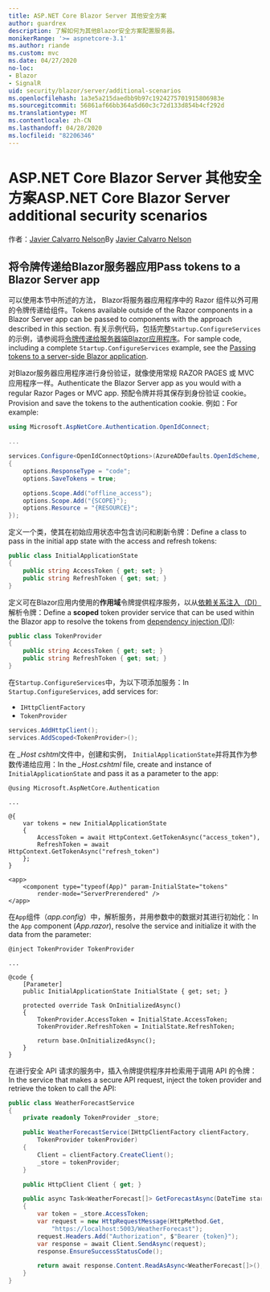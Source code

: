 ```yaml
---
title: ASP.NET Core Blazor Server 其他安全方案
author: guardrex
description: 了解如何为其他Blazor安全方案配置服务器。
monikerRange: '>= aspnetcore-3.1'
ms.author: riande
ms.custom: mvc
ms.date: 04/27/2020
no-loc:
- Blazor
- SignalR
uid: security/blazor/server/additional-scenarios
ms.openlocfilehash: 1a3e5a215daedbb9b97c1924275701915806983e
ms.sourcegitcommit: 56861af66bb364a5d60c3c72d133d854b4cf292d
ms.translationtype: MT
ms.contentlocale: zh-CN
ms.lasthandoff: 04/28/2020
ms.locfileid: "82206346"
---
```

# <a name="aspnet-core-blazor-server-additional-security-scenarios"></a><span data-ttu-id="e25b5-103">ASP.NET Core Blazor Server 其他安全方案</span><span class="sxs-lookup"><span data-stu-id="e25b5-103">ASP.NET Core Blazor Server additional security scenarios</span></span>

<span data-ttu-id="e25b5-104">作者：[Javier Calvarro Nelson](https://github.com/javiercn)</span><span class="sxs-lookup"><span data-stu-id="e25b5-104">By [Javier Calvarro Nelson](https://github.com/javiercn)</span></span>

## <a name="pass-tokens-to-a-blazor-server-app"></a><span data-ttu-id="e25b5-105">将令牌传递给Blazor服务器应用</span><span class="sxs-lookup"><span data-stu-id="e25b5-105">Pass tokens to a Blazor Server app</span></span>

<span data-ttu-id="e25b5-106">可以使用本节中所述的方法， Blazor将服务器应用程序中的 Razor 组件以外可用的令牌传递给组件。</span><span class="sxs-lookup"><span data-stu-id="e25b5-106">Tokens available outside of the Razor components in a Blazor Server app can be passed to components with the approach described in this section.</span></span> <span data-ttu-id="e25b5-107">有关示例代码，包括完整`Startup.ConfigureServices`的示例，请参阅将[令牌传递给服务器端Blazor应用程序](https://github.com/javiercn/blazor-server-aad-sample)。</span><span class="sxs-lookup"><span data-stu-id="e25b5-107">For sample code, including a complete `Startup.ConfigureServices` example, see the [Passing tokens to a server-side Blazor application](https://github.com/javiercn/blazor-server-aad-sample).</span></span>

<span data-ttu-id="e25b5-108">对Blazor服务器应用程序进行身份验证，就像使用常规 RAZOR PAGES 或 MVC 应用程序一样。</span><span class="sxs-lookup"><span data-stu-id="e25b5-108">Authenticate the Blazor Server app as you would with a regular Razor Pages or MVC app.</span></span> <span data-ttu-id="e25b5-109">预配令牌并将其保存到身份验证 cookie。</span><span class="sxs-lookup"><span data-stu-id="e25b5-109">Provision and save the tokens to the authentication cookie.</span></span> <span data-ttu-id="e25b5-110">例如：</span><span class="sxs-lookup"><span data-stu-id="e25b5-110">For example:</span></span>

```csharp
using Microsoft.AspNetCore.Authentication.OpenIdConnect;

...

services.Configure<OpenIdConnectOptions>(AzureADDefaults.OpenIdScheme, options =>
{
    options.ResponseType = "code";
    options.SaveTokens = true;

    options.Scope.Add("offline_access");
    options.Scope.Add("{SCOPE}");
    options.Resource = "{RESOURCE}";
});
```

<span data-ttu-id="e25b5-111">定义一个类，使其在初始应用状态中包含访问和刷新令牌：</span><span class="sxs-lookup"><span data-stu-id="e25b5-111">Define a class to pass in the initial app state with the access and refresh tokens:</span></span>

```csharp
public class InitialApplicationState
{
    public string AccessToken { get; set; }
    public string RefreshToken { get; set; }
}
```

<span data-ttu-id="e25b5-112">定义可在Blazor应用内使用的**作用域**令牌提供程序服务，以从[依赖关系注入（DI）](xref:blazor/dependency-injection)解析令牌：</span><span class="sxs-lookup"><span data-stu-id="e25b5-112">Define a **scoped** token provider service that can be used within the Blazor app to resolve the tokens from [dependency injection (DI)](xref:blazor/dependency-injection):</span></span>

```csharp
public class TokenProvider
{
    public string AccessToken { get; set; }
    public string RefreshToken { get; set; }
}
```

<span data-ttu-id="e25b5-113">在`Startup.ConfigureServices`中，为以下项添加服务：</span><span class="sxs-lookup"><span data-stu-id="e25b5-113">In `Startup.ConfigureServices`, add services for:</span></span>

* `IHttpClientFactory`
* `TokenProvider`

```csharp
services.AddHttpClient();
services.AddScoped<TokenProvider>();
```

<span data-ttu-id="e25b5-114">在 *_Host cshtml*文件中，创建和实例， `InitialApplicationState`并将其作为参数传递给应用：</span><span class="sxs-lookup"><span data-stu-id="e25b5-114">In the *_Host.cshtml* file, create and instance of `InitialApplicationState` and pass it as a parameter to the app:</span></span>

```cshtml
@using Microsoft.AspNetCore.Authentication

...

@{
    var tokens = new InitialApplicationState
    {
        AccessToken = await HttpContext.GetTokenAsync("access_token"),
        RefreshToken = await HttpContext.GetTokenAsync("refresh_token")
    };
}

<app>
    <component type="typeof(App)" param-InitialState="tokens" 
        render-mode="ServerPrerendered" />
</app>
```

<span data-ttu-id="e25b5-115">在`App`组件（*app.config*）中，解析服务，并用参数中的数据对其进行初始化：</span><span class="sxs-lookup"><span data-stu-id="e25b5-115">In the `App` component (*App.razor*), resolve the service and initialize it with the data from the parameter:</span></span>

```razor
@inject TokenProvider TokenProvider

...

@code {
    [Parameter]
    public InitialApplicationState InitialState { get; set; }

    protected override Task OnInitializedAsync()
    {
        TokenProvider.AccessToken = InitialState.AccessToken;
        TokenProvider.RefreshToken = InitialState.RefreshToken;

        return base.OnInitializedAsync();
    }
}
```

<span data-ttu-id="e25b5-116">在进行安全 API 请求的服务中，插入令牌提供程序并检索用于调用 API 的令牌：</span><span class="sxs-lookup"><span data-stu-id="e25b5-116">In the service that makes a secure API request, inject the token provider and retrieve the token to call the API:</span></span>

```csharp
public class WeatherForecastService
{
    private readonly TokenProvider _store;

    public WeatherForecastService(IHttpClientFactory clientFactory, 
        TokenProvider tokenProvider)
    {
        Client = clientFactory.CreateClient();
        _store = tokenProvider;
    }

    public HttpClient Client { get; }

    public async Task<WeatherForecast[]> GetForecastAsync(DateTime startDate)
    {
        var token = _store.AccessToken;
        var request = new HttpRequestMessage(HttpMethod.Get, 
            "https://localhost:5003/WeatherForecast");
        request.Headers.Add("Authorization", $"Bearer {token}");
        var response = await Client.SendAsync(request);
        response.EnsureSuccessStatusCode();

        return await response.Content.ReadAsAsync<WeatherForecast[]>();
    }
}
```
